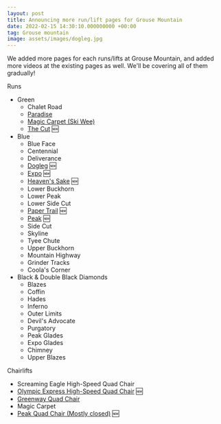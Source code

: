 ```yaml
---
layout: post
title: Announcing more run/lift pages for Grouse Mountain
date: 2022-02-15 14:30:10.000000000 +00:00
tag: Grouse mountain
image: assets/images/dogleg.jpg
---
```


We added more pages for each runs/lifts at Grouse Mountain, and added more videos at the existing pages as well. We'll be covering all of them gradually!

Runs

* Green
    * Chalet Road
    * [Paradise](/grouse/paradise)
    * [Magic Carpet (Ski Wee)](/magic-carpet/)
    * [The Cut](/grouse/the-cut/) 🆕
* Blue
    * Blue Face
    * Centennial
    * Deliverance
    * [Dogleg](/dogleg/) 🆕
    * [Expo](/grouse/expo/) 🆕
    * [Heaven's Sake](/heavens-sake/) 🆕
    * Lower Buckhorn
    * Lower Peak
    * Lower Side Cut
    * [Paper Trail](/paper-trail/) 🆕
    * [Peak](/grouse/peak/) 🆕
    * Side Cut
    * Skyline
    * Tyee Chute
    * Upper Buckhorn
    * Mountain Highway
    * Grinder Tracks
    * Coola's Corner
* Black & Double Black Diamonds
    * Blazes
    * Coffin
    * Hades
    * Inferno
    * Outer Limits
    * Devil's Advocate
    * Purgatory
    * Peak Glades
    * Expo Glades
    * Chimney
    * Upper Blazes


Chairlifts

* Screaming Eagle High-Speed Quad Chair
* [Olympic Express High-Speed Quad Chair](/grouse/olympic-express/) 🆕
* [Greenway Quad Chair](/grouse/greenway-chair/)
* Magic Carpet
* [Peak Quad Chair (Mostly closed)](/grouse/peak-chair/) 🆕
